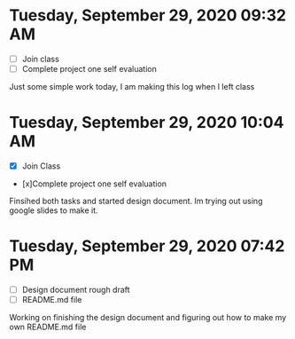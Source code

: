 # Tuesday, September 29, 2020 09:32 AM
- [ ] Join class
- [ ] Complete project one self evaluation

Just some simple work today, I am making this log when 
I left class

# Tuesday, September 29, 2020 10:04 AM
- [x] Join Class
- [x]Complete project one self evaluation

Finsihed both tasks and started design document. Im trying out using google slides to make it. 

# Tuesday, September 29, 2020 07:42 PM
- [ ] Design document rough draft
- [ ] README.md file

Working on finishing the design document and figuring out how to make my own README.md file
